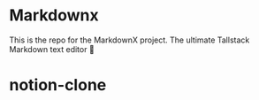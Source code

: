# Markdownx

This is the repo for the MarkdownX project. The ultimate Tallstack Markdown text editor 🤘
# notion-clone
